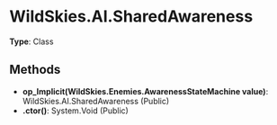 ﻿# WildSkies.AI.SharedAwareness

**Type**: Class

## Methods

- **op_Implicit(WildSkies.Enemies.AwarenessStateMachine value)**: WildSkies.AI.SharedAwareness (Public)
- **.ctor()**: System.Void (Public)

